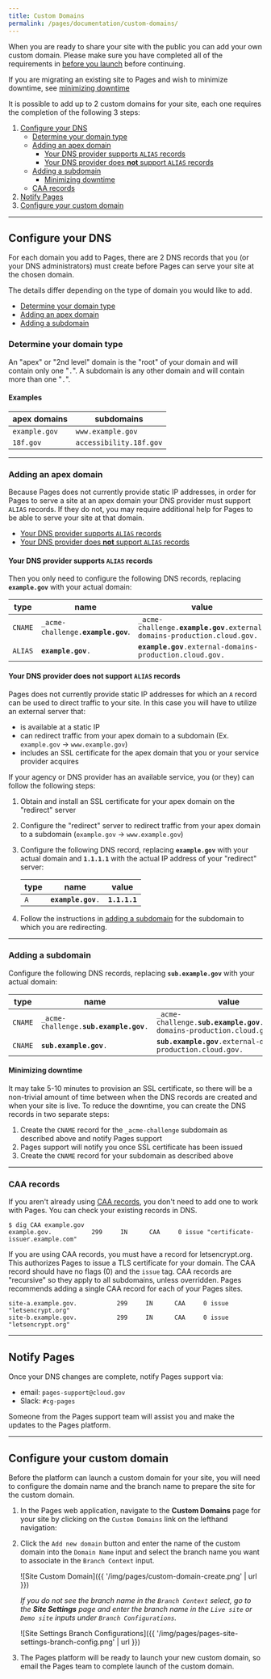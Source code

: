 ```yaml
---
title: Custom Domains
permalink: /pages/documentation/custom-domains/
---
```


When you are ready to share your site with the public you can add your own custom domain. Please make sure you have completed all of the requirements in [before you launch](/pages/documentation/before-you-launch#requirements) before continuing.

If you are migrating an existing site to Pages and wish to minimize downtime, see [minimizing downtime](#minimizing-downtime)

It is possible to add up to 2 custom domains for your site, each one requires the completion of the following 3 steps:

1. [Configure your DNS](#configure-your-dns)
   - [Determine your domain type](#determine-your-domain-type)
   - [Adding an apex domain](#adding-an-apex-domain)
     - [Your DNS provider supports `ALIAS` records](#your-dns-provider-supports-alias-records)
     - [Your DNS provider does **not** support `ALIAS` records](#your-dns-provider-does-not-support-alias-records)
   - [Adding a subdomain](#adding-a-subdomain)
     - [Minimizing downtime](#minimizing-downtime)
   - [CAA records](#caa-records)
2. [Notify Pages](#notify-pages)
3. [Configure your custom domain](#configure-your-custom-domain)

---

## Configure your DNS

For each domain you add to Pages, there are 2 DNS records that you (or your DNS administrators) must create before Pages can serve your site at the chosen domain.

The details differ depending on the type of domain you would like to add.

- [Determine your domain type](#determine-your-domain-type)
- [Adding an apex domain](#adding-an-apex-domain)
- [Adding a subdomain](#adding-a-subdomain)

### Determine your domain type

An "apex" or "2nd level" domain is the "root" of your domain and will contain only one "`.`". A subdomain is any other domain and will contain more than one "`.`".

#### Examples

| apex domains  | subdomains              |
| ------------- | ----------------------- |
| `example.gov` | `www.example.gov`       |
| `18f.gov`     | `accessibility.18f.gov` |

---

### Adding an apex domain

Because Pages does not currently provide static IP addresses, in order for Pages to serve a site at an apex domain your DNS provider must support `ALIAS` records. If they do not, you may require additional help for Pages to be able to serve your site at that domain.

- [Your DNS provider supports `ALIAS` records](#your-dns-provider-supports-alias-records)
- [Your DNS provider does **not** support `ALIAS` records](#your-dns-provider-does-not-support-alias-records)

#### Your DNS provider supports `ALIAS` records

Then you only need to configure the following DNS records, replacing **`example.gov`** with your actual domain:

| type    | name                                 | value                                                                        |
| ------- | ------------------------------------ | ---------------------------------------------------------------------------- |
| `CNAME` | `_acme-challenge.`**`example.gov`**. | `_acme-challenge.`**`example.gov`**`.external-domains-production.cloud.gov.` |
| `ALIAS` | **`example.gov`**`.`                 | **`example.gov`**`.external-domains-production.cloud.gov.`                   |

#### Your DNS provider does **not** support `ALIAS` records

Pages does not currently provide static IP addresses for which an `A` record can be used to direct traffic to your site. In this case you will have to utilize an external server that:

- is available at a static IP
- can redirect traffic from your apex domain to a subdomain (Ex. `example.gov` -> `www.example.gov`)
- includes an SSL certificate for the apex domain that you or your service provider acquires

If your agency or DNS provider has an available service, you (or they) can follow the following steps:

1. Obtain and install an SSL certificate for your apex domain on the "redirect" server
2. Configure the "redirect" server to redirect traffic from your apex domain to a subdomain (`example.gov` -> `www.example.gov`)
3. Configure the following DNS record, replacing **`example.gov`** with your actual domain and **`1.1.1.1`** with the actual IP address of your "redirect" server:

   | type | name                 | value         |
   | ---- | -------------------- | ------------- |
   | `A`  | **`example.gov`**`.` | **`1.1.1.1`** |

4. Follow the instructions in [adding a subdomain](#adding-a-subdomain) for the subdomain to which you are redirecting.

---

### Adding a subdomain

Configure the following DNS records, replacing **`sub.example.gov`** with your actual domain:

| type    | name                                       | value                                                                            |
| ------- | ------------------------------------------ | -------------------------------------------------------------------------------- |
| `CNAME` | `_acme-challenge.`**`sub.example.gov`**`.` | `_acme-challenge.`**`sub.example.gov`**`.external-domains-production.cloud.gov.` |
| `CNAME` | **`sub.example.gov`**`.`                   | **`sub.example.gov`**`.external-domains-production.cloud.gov.`                   |

#### Minimizing downtime

It may take 5-10 minutes to provision an SSL certificate, so there will be a non-trivial amount of time between when the DNS records are created and when your site is live. To reduce the downtime, you can create the DNS records in two separate steps:

1. Create the `CNAME` record for the `_acme-challenge` subdomain as described above and notify Pages support
2. Pages support will notify you once SSL certificate has been issued
3. Create the `CNAME` record for your subdomain as described above

---

### CAA records

If you aren't already using [CAA records](https://en.wikipedia.org/wiki/DNS_Certification_Authority_Authorization), you don't need to add one to work with Pages. You can check your existing records in DNS.

```shell
$ dig CAA example.gov
example.gov.           299     IN      CAA     0 issue "certificate-issuer.example.com"
```

If you are using CAA records, you must have a record for letsencrypt.org. This authorizes Pages to issue a TLS certificate for your domain. The CAA record should have no flags (0) and the `issue` tag. CAA records are "recursive" so they apply to all subdomains, unless overridden. Pages recommends adding a single CAA record for each of your Pages sites.

```shell
site-a.example.gov.           299     IN      CAA     0 issue "letsencrypt.org"
site-b.example.gov.           299     IN      CAA     0 issue "letsencrypt.org"
```

---

## Notify Pages

Once your DNS changes are complete, notify Pages support via:

- email: `pages-support@cloud.gov`
- Slack: `#cg-pages`

Someone from the Pages support team will assist you and make the updates to the Pages platform.

---

## Configure your custom domain

Before the platform can launch a custom domain for your site, you will need to configure the domain name and the branch name to prepare the site for the custom domain.

1. In the Pages web application, navigate to the **Custom Domains** page for your site by clicking on the `Custom Domains` link on the lefthand navigation:

2. Click the `Add new domain` button and enter the name of the custom domain into the `Domain Name` input and select the branch name you want to associate in the `Branch Context` input.

   ![Site Custom Domain]({{ '/img/pages/custom-domain-create.png' | url }})

   _If you do not see the branch name in the `Branch Context` select, go to the **Site Settings** page and enter the branch name in the `Live site` or `Demo site` inputs under `Branch Configurations`._

   ![Site Settings Branch Configurations]({{ '/img/pages/pages-site-settings-branch-config.png' | url }})

3. The Pages platform will be ready to launch your new custom domain, so email the Pages team to complete launch of the custom domain.

